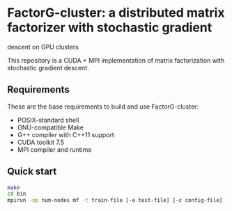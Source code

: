 # FactorG-cluster: a distributed matrix factorizer with stochastic gradient
descent on GPU clusters

This repository is a CUDA + MPI implementation of matrix factorization with
stochastic gradient descent.

## Requirements

These are the base requirements to build and use FactorG-cluster: 

  * POSIX-standard shell
  * GNU-compatible Make
  * G++ compiler with C++11 support
  * CUDA toolkit 7.5
  * MPI compiler and runtime

## Quick start

```sh
make
cd bin
mpirun -np num-nodes mf -t train-file [-e test-file] [-c config-file]
```

